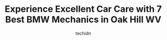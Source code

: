 ---
layout: ampstory
image: https://images.unsplash.com/photo-1494363247633-927487612591?ixlib=rb-4.0.3&ixid=MnwxMjA3fDB8MHxwaG90by1wYWdlfHx8fGVufDB8fHx8&auto=format&fit=crop&w=640&h=853&q=80
author: techidn
featured: false
description: Searching for the finest BMW Mechanic in Oak Hill WV, USA? Look no further than the 7 best BMW Mechanic in the area, where youll find a team of highly qualified professionals ready to handl
title: Experience Excellent Car Care with 7 Best BMW Mechanics in Oak Hill WV
cover:
   title: Experience Excellent Car Care with 7 Best BMW Mechanics in Oak Hill WV
   subtitle: Rickpate
   background: https://images.unsplash.com/photo-1494363247633-927487612591?ixlib=rb-4.0.3&ixid=MnwxMjA3fDB8MHxwaG90by1wYWdlfHx8fGVufDB8fHx8&auto=format&fit=crop&w=640&h=853&q=80

pages: 
 - layout: thirds
   top: <h1>#1 Advance Auto Parts</h1>
   bottom: "<p>This is a great Advance Auto location!  The manager, John M. went the extra mile for me today in finding the right ball-joints to fit my truck.   John was the difference </p>"
   background: https://www.knot35.com/toplist/wp-content/uploads/2023/06/best-bmw-mechanic-1-in-oak-hill-wv-1685837022.jpeg
   backgroundblur: true
 - layout: thirds
   top: <h1>#2 AutoZone Auto Parts</h1>
   bottom: "<p>375 Mall Rd, Oak Hill, WV 25901, United States</p>"
   background: https://www.knot35.com/toplist/wp-content/uploads/2023/06/best-bmw-mechanic-2-in-oak-hill-wv-1685837022.png
   cta:
      link: https://www.knot35.com/toplist/experience-excellent-car-care-with-7-best-bmw-mechanics-in-oak-hill-wv/
      text: Experience Excellent Car Care with 7 Best BMW Mechanics in Oak Hill WV
 - layout: thirds
   top: <h1>#3 DTE Repair & Towing</h1>
   bottom: "<p>1101 Main St E, Oak Hill, WV 25901, United States</p>"
   background: https://www.knot35.com/toplist/wp-content/uploads/2023/06/best-bmw-mechanic-3-in-oak-hill-wv-1685837024.jpeg
   cta:
      link: https://www.knot35.com/toplist/experience-excellent-car-care-with-7-best-bmw-mechanics-in-oak-hill-wv/
      text: Experience Excellent Car Care with 7 Best BMW Mechanics in Oak Hill WV
 - layout: thirds
   top: <h1>#4 Davis Automotive</h1>
   bottom: "<p>500 Main St, Oak Hill, WV 25901, United States</p>"
   background: https://images.unsplash.com/photo-1613843873231-1447db182f97?ixlib=rb-4.0.3&ixid=MnwxMjA3fDB8MHxwaG90by1wYWdlfHx8fGVufDB8fHx8&auto=format&fit=crop&w=640&h=853&q=80
   cta:
      link: https://www.knot35.com/toplist/experience-excellent-car-care-with-7-best-bmw-mechanics-in-oak-hill-wv/
      text: Experience Excellent Car Care with 7 Best BMW Mechanics in Oak Hill WV
 - layout: thirds
   top: <h1>#5 Plateau Auto Repair</h1>
   bottom: "<p>130 Main St, Oak Hill, WV 25901, United States</p>"
   background: https://images.unsplash.com/photo-1541356665065-22676f35dd40?ixlib=rb-4.0.3&ixid=MnwxMjA3fDB8MHxwaG90by1wYWdlfHx8fGVufDB8fHx8&auto=format&fit=crop&w=640&h=853&q=80
   cta:
      link: https://www.knot35.com/toplist/experience-excellent-car-care-with-7-best-bmw-mechanics-in-oak-hill-wv/
      text: Experience Excellent Car Care with 7 Best BMW Mechanics in Oak Hill WV
 - layout: thirds
   top: <h1>#6 Brians Service Center</h1>
   bottom: "<p>409 Main St, Oak Hill, WV 25901, United States</p>"
   background: https://images.unsplash.com/photo-1564951434112-64d74cc2a2d7?ixlib=rb-4.0.3&ixid=MnwxMjA3fDB8MHxwaG90by1wYWdlfHx8fGVufDB8fHx8&auto=format&fit=crop&w=640&h=853&q=80
   cta:
      link: https://www.knot35.com/toplist/experience-excellent-car-care-with-7-best-bmw-mechanics-in-oak-hill-wv/
      text: Experience Excellent Car Care with 7 Best BMW Mechanics in Oak Hill WV
 - layout: thirds
   top: <h1>#7 B & B Glass</h1>
   bottom: "<p>403 Main St, Oak Hill, WV 25901, United States</p>"
   background: https://images.unsplash.com/photo-1614648718611-0635f29016cb?ixlib=rb-4.0.3&ixid=MnwxMjA3fDB8MHxwaG90by1wYWdlfHx8fGVufDB8fHx8&auto=format&fit=crop&w=640&h=853&q=80
   cta:
      link: https://www.knot35.com/toplist/experience-excellent-car-care-with-7-best-bmw-mechanics-in-oak-hill-wv/
      text: Experience Excellent Car Care with 7 Best BMW Mechanics in Oak Hill WV
 - layout: thirds
   middle: Continue reading...
   background: https://images.unsplash.com/photo-1509114397022-ed747cca3f65?ixlib=rb-4.0.3&ixid=MnwxMjA3fDB8MHxwaG90by1wYWdlfHx8fGVufDB8fHx8&auto=format&fit=crop&w=640&h=853&q=80
   cta:
      link: https://www.knot35.com/toplist/experience-excellent-car-care-with-7-best-bmw-mechanics-in-oak-hill-wv/
      text: Experience Excellent Car Care with 7 Best BMW Mechanics in Oak Hill WV
      
---